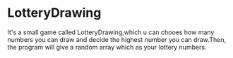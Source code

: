 # LotteryDrawing
It's a small game called LotteryDrawing,which u can chooes how many numbers you can draw and decide the highest number you can draw.Then, the program will give a random array which as your lottery numbers. 
